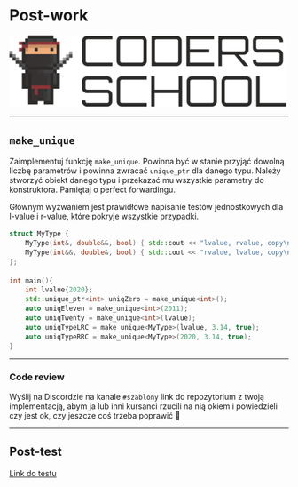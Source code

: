 <!-- .slide: data-background="#111111" -->

# Post-work

<a href="https://coders.school">
    <img width="500" src="../img/coders_school_logo.png" alt="Coders School" class="plain">
</a>

___
<!-- .slide: style="font-size: 0.85em" -->
## `make_unique`

Zaimplementuj funkcję `make_unique`. Powinna być w stanie przyjąć dowolną liczbę parametrów i powinna zwracać `unique_ptr` dla danego typu. Należy stworzyć obiekt danego typu i przekazać mu wszystkie parametry do konstruktora. Pamiętaj o perfect forwardingu.

Głównym wyzwaniem jest prawidłowe napisanie testów jednostkowych dla l-value i r-value, które pokryje wszystkie przypadki.

```cpp
struct MyType {
    MyType(int&, double&&, bool) { std::cout << "lvalue, rvalue, copy\n"; }
    MyType(int&&, double&, bool) { std::cout << "rvalue, lvalue, copy\n"; }
};

int main(){
    int lvalue{2020};
    std::unique_ptr<int> uniqZero = make_unique<int>();
    auto uniqEleven = make_unique<int>(2011);
    auto uniqTwenty = make_unique<int>(lvalue);
    auto uniqTypeLRC = make_unique<MyType>(lvalue, 3.14, true);
    auto uniqTypeRRC = make_unique<MyType>(2020, 3.14, true);
}
```

___

### Code review

Wyślij na Discordzie na kanale `#szablony` link do repozytorium z twoją implementacją, abym ja lub inni kursanci rzucili na nią okiem i powiedzieli czy jest ok, czy jeszcze coś trzeba poprawić 🙂

___

## Post-test

[Link do testu](https://forms.gle/jPk9ntqhdTVtbVvv5)
